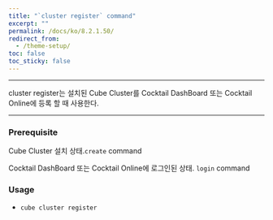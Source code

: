 ```yaml
---
title: "`cluster register` command"
excerpt: ""
permalink: /docs/ko/8.2.1.50/
redirect_from:
  - /theme-setup/
toc: false
toc_sticky: false
---
```


---
cluster register는 설치된 Cube Cluster를 Cocktail DashBoard 또는 Cocktail Online에 등록 할 때 사용한다. 

---

### Prerequisite
Cube Cluster 설치 상태.`create` command 

Cocktail DashBoard 또는 Cocktail Online에 로그인된 상태. `login` command 

### Usage
* `cube cluster register`

